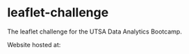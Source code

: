 # leaflet-challenge

The leaflet challenge for the UTSA Data Analytics Bootcamp.

Website hosted at:  